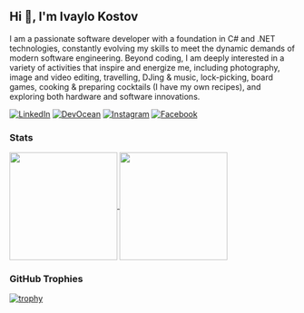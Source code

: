 ## Hi 👋, I'm Ivaylo Kostov

I am a passionate software developer with a foundation in C# and .NET technologies, constantly evolving my skills to meet the dynamic demands of modern software engineering.
Beyond coding, I am deeply interested in a variety of activities that inspire and energize me, including photography, image and video editing, travelling, DJing & music, lock-picking, board games, cooking & preparing cocktails (I have my own recipes), and exploring both hardware and software innovations.


[![LinkedIn](https://img.shields.io/badge/-LinkedIn-0e76a8?style=flat&logo=Linkedin&logoColor=white)](https://www.linkedin.com/in/ikostov87/)
[![DevOcean](https://img.shields.io/badge/Devocean_serices-blue?style=flat)](https://devocean.services/)
[![Instagram](https://img.shields.io/badge/-Instagram-e4405f?style=flat&logo=Instagram&logoColor=white)](https://www.instagram.com/ikostov87/) 
[![Facebook](https://img.shields.io/badge/-Facebook-00B2FF?style=flat&logo=Facebook&logoColor=white)](https://www.facebook.com/ikostov87/)

### Stats

<a href="https://github.com/anuraghazra/github-readme-stats">
  <img height=190 align="center" src="https://github-readme-stats.vercel.app/api?username=Ivkoto&count_private=false&show_icons=true&include_all_commits=false&theme=dracula" />
</a>
<a href="https://github.com/anuraghazra/convoychat">
  <img height=190 align="center" src="https://github-readme-stats.vercel.app/api/top-langs?username=Ivkoto&layout=compact&exclude_repo=DataAnalyticsMachineLearning,Ivkoto.github.io&langs_count=8&card_width=320" />
</a>

### GitHub Trophies

[![trophy](https://github-profile-trophy.vercel.app/?username=Ivkoto&theme=onedark)](https://github.com/ryo-ma/github-profile-trophy)
<!--
**Ivkoto/ivkoto** is a ✨ _special_ ✨ repository because its `README.md` (this file) appears on your GitHub profile.

Here are some ideas to get you started:

- 🔭 I’m currently working on ...
- 🌱 I’m currently learning ...
- 👯 I’m looking to collaborate on ...
- 🤔 I’m looking for help with ...
- 💬 Ask me about ...
- 📫 How to reach me: ...
- 😄 Pronouns: ...
- ⚡ Fun fact: ...
-->
